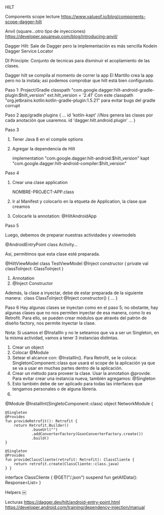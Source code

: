HILT

Components scope lecture
https://www.valueof.io/blog/components-scope-dagger-hilt

Anvil (square…otro tipo de inyecciones)
https://developer.squareup.com/blog/introducing-anvil/

Dagger Hilt: Sale de Dagger pero la implementación es más sencilla
Kodein
Dagger 
Service Locator

DI Principle:  Conjunto de tecnicas para disminuir el acoplamiento de las clases.

Dagger hilt se compila al momento de correr la app
El Martillo crea la app pero no la instala; asi podemos comprobar que hilt está bien configurado.


Paso 1:
Project/Gradle
	classpath "com.google.dagger:hilt-android-gradle-plugin:$hilt_version"
	ext.hilt_version = '2.41'
Con este 
       classpath "org.jetbrains.kotlin:kotlin-gradle-plugin:1.5.21"
para evitar bugs del gradle corrupt


Paso 2
app/gradle
plugins {
	...
	id 'kotlin-kapt' //Nos genera las clases por cada anotación que usaremos.
	id 'dagger.hilt.android.plugin'
	...
}

Paso 3
1. Tener Java 8 en el compile options
2. Agregar la dependencia de Hilt

	implementation "com.google.dagger:hilt-android:$hilt_version" 
	kapt "com.google.dagger:hilt-android-compiler:$hilt_version"

Paso 4
1. Crear una clase application 

	NOMBRE-PROJECT-APP.class

2. Ir al Manifest y colocarlo en la etqueta de Application, la clase que creamos
3. Colocarle la annotation: @HiltAndroidApp

Paso 5

Luego, debemos de preparar nuestras actividades y viewmodels

@AndroidEntryPoint
class Activity...

Asi, permitimos que esta clase esté preparada.

@HiltViewModel
class TestViewModel @Inject constructor (
	private val classToInject: ClassToInject
)

1. Annotation
2. @Inject Constructor

Además, la clase a inyectar, debe de estar preparada de la siguiente manera:  class ClassToInject @Inject constructor() { ... }


Paso 6
Hay algunas clases se inyectan como en el paso 5; no obstante, hay algunas clases que no nos permiten 
inyectar de esa manera, como lo es Retrofit. Para ello, se pueden crear módulos que através del patrón de 
diseño factory, nos permite inyectar la clase.

Nota: Si usamos el @InstallIn y no le seteamos que va a ser un Singleton, en la misma actividad, vamos a tener 3 instancias distintas.

1. Crear un object 
2. Colocar @Module
3. Setear el alcance con: @InstallIn(). Para Retrofit, se le coloca: SingletonComponent::class que usará el scope de la aplicación ya que se va a usar en muchas partes dentro de la aplicación.
4. Crear un método para proveer la clase. Usar la annotation @provide. Para evitar crear una instancia nueva, también agregamos: @Singleton
5. Esto también debe de ser aplicado para todas las interfaces que tengamos personales o de alguna libreria. 
6. 

@Module
@InstallInt(SingletoComponent::class)
object NetworkModule {
	
	@Singleton
	@Provides
	fun provideRetrofit(): Retrofit {
		return Retrofit.Builder()
				.baseUrl("")
				.addConverterFactory(GsonConverterFactory.create())
				.build()
	}

	@Singleton
	@Provides
	fun provideClassCliente(retrofit: Retrofit): ClassCliente {
		return retrofit.create(ClassCliente::class.java)
	} }

interface ClassCliente {
	@GET("/.json")
	suspend fun getAllData(): Response<List<OwnClass>>
}


Helpers
￼



Lecturas
https://dagger.dev/hilt/android-entry-point.html
https://developer.android.com/training/dependency-injection/manual

